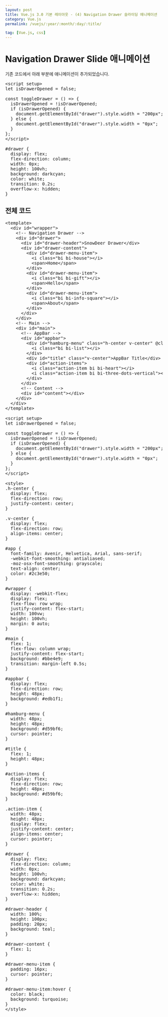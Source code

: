 ```yaml
---
layout: post
title: Vue.js 3.0 기본 레이아웃 - (4) Navigation Drawer 슬라이딩 에니메이션
category: Vue.js
permalink: /vuejs/:year/:month/:day/:title/

tag: [Vue.js, css]
---
```

# Navigation Drawer Slide 애니메이션

기존 코드에서 아래 부분에 애니메이션이 추가되었습니다.

<pre class="prettyprint">
&lt;script setup&gt;
let isDrawerOpened = false;

const toggleDrawer = () => {
  isDrawerOpened = !isDrawerOpened;
  if (isDrawerOpened) {
    document.getElementById("drawer").style.width = "200px";
  } else {
    document.getElementById("drawer").style.width = "0px";
  }
};
&lt;/script&gt;

#drawer {
  display: flex;
  flex-direction: column;
  width: 0px;
  height: 100vh;
  background: darkcyan;
  color: white;
  transition: 0.2s;
  overflow-x: hidden;
}
</pre>

## 전체 코드

<pre class="prettyprint">
&lt;template&gt;
  &lt;div id="wrapper"&gt;
    &lt;!-- Navigation Drawer --&gt;
    &lt;div id="drawer"&gt;
      &lt;div id="drawer-header"&gt;SnowDeer Drawer&lt;/div&gt;
      &lt;div id="drawer-content"&gt;
        &lt;div id="drawer-menu-item"&gt;
          &lt;i class="bi bi-house"&gt;&lt;/i&gt;
          &lt;span&gt;Home&lt;/span&gt;
        &lt;/div&gt;
        &lt;div id="drawer-menu-item"&gt;
          &lt;i class="bi bi-gift"&gt;&lt;/i&gt;
          &lt;span&gt;Hello&lt;/span&gt;
        &lt;/div&gt;
        &lt;div id="drawer-menu-item"&gt;
          &lt;i class="bi bi-info-square"&gt;&lt;/i&gt;
          &lt;span&gt;About&lt;/span&gt;
        &lt;/div&gt;
      &lt;/div&gt;
    &lt;/div&gt;
    &lt;!-- Main --&gt;
    &lt;div id="main"&gt;
      &lt;!-- AppBar --&gt;
      &lt;div id="appbar"&gt;
        &lt;div id="hamburg-menu" class="h-center v-center" @click="toggleDrawer"&gt;
          &lt;i class="bi bi-list"&gt;&lt;/i&gt;
        &lt;/div&gt;
        &lt;div id="title" class="v-center"&gt;AppBar Title&lt;/div&gt;
        &lt;div id="action-items"&gt;
          &lt;i class="action-item bi bi-heart"&gt;&lt;/i&gt;
          &lt;i class="action-item bi bi-three-dots-vertical"&gt;&lt;/i&gt;
        &lt;/div&gt;
      &lt;/div&gt;
      &lt;!-- Content --&gt;
      &lt;div id="content"&gt;&lt;/div&gt;
    &lt;/div&gt;
  &lt;/div&gt;
&lt;/template&gt;

&lt;script setup&gt;
let isDrawerOpened = false;

const toggleDrawer = () => {
  isDrawerOpened = !isDrawerOpened;
  if (isDrawerOpened) {
    document.getElementById("drawer").style.width = "200px";
  } else {
    document.getElementById("drawer").style.width = "0px";
  }
};
&lt;/script&gt;

&lt;style&gt;
.h-center {
  display: flex;
  flex-direction: row;
  justify-content: center;
}

.v-center {
  display: flex;
  flex-direction: row;
  align-items: center;
}

#app {
  font-family: Avenir, Helvetica, Arial, sans-serif;
  -webkit-font-smoothing: antialiased;
  -moz-osx-font-smoothing: grayscale;
  text-align: center;
  color: #2c3e50;
}

#wrapper {
  display: -webkit-flex;
  display: flex;
  flex-flow: row wrap;
  justify-content: flex-start;
  width: 100vw;
  height: 100vh;
  margin: 0 auto;
}

#main {
  flex: 1;
  flex-flow: column wrap;
  justify-content: flex-start;
  background: #bbe4e9;
  transition: margin-left 0.5s;
}

#appbar {
  display: flex;
  flex-direction: row;
  height: 48px;
  background: #edb1f1;
}

#hamburg-menu {
  width: 48px;
  height: 48px;
  background: #d59bf6;
  cursor: pointer;
}

#title {
  flex: 1;
  height: 48px;
}

#action-items {
  display: flex;
  flex-direction: row;
  height: 48px;
  background: #d59bf6;
}

.action-item {
  width: 48px;
  height: 48px;
  display: flex;
  justify-content: center;
  align-items: center;
  cursor: pointer;
}

#drawer {
  display: flex;
  flex-direction: column;
  width: 0px;
  height: 100vh;
  background: darkcyan;
  color: white;
  transition: 0.2s;
  overflow-x: hidden;
}

#drawer-header {
  width: 100%;
  height: 100px;
  padding: 20px;
  background: teal;
}

#drawer-content {
  flex: 1;
}

#drawer-menu-item {
  padding: 16px;
  cursor: pointer;
}

#drawer-menu-item:hover {
  color: black;
  background: turquoise;
}
&lt;/style&gt;

</pre>
